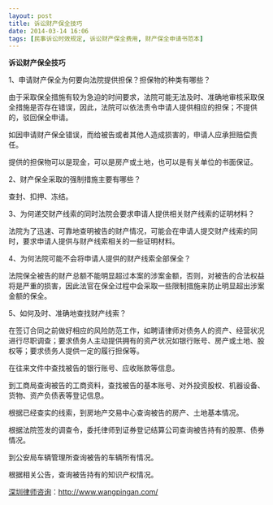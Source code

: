```yaml
---
layout: post
title: 诉讼财产保全技巧
date: 2014-03-14 16:06
tags: [民事诉讼时效规定, 诉讼财产保全费用, 财产保全申请书范本]
---
```

<strong>诉讼财产保全技巧</strong>

1、申请财产保全为何要向法院提供担保？担保物的种类有哪些？

由于采取保全措施有较为急迫的时间要求，法院可能无法及时、准确地审核采取保全措施是否存在错误，因此，法院可以依法责令申请人提供相应的担保；不提供的，驳回保全申请。

如因申请财产保全错误，而给被告或者其他人造成损害的，申请人应承担赔偿责任。

提供的担保物可以是现金，可以是房产或土地，也可以是有关单位的书面保证。

2、财产保全采取的强制措施主要有哪些？

查封、扣押、冻结。

3、为何递交财产线索的同时法院会要求申请人提供相关财产线索的证明材料？

法院为了迅速、可靠地查明被告的财产情况，可能会在申请人提交财产线索的同时，要求申请人提供与财产线索相关的一些证明材料。

4、为何法院可能不会将申请人提供的财产线索全部保全？

法院保全被告的财产总额不能明显超过本案的涉案金额，否则，对被告的合法权益将是严重的损害，因此法官在保全过程中会采取一些限制措施来防止明显超出涉案金额的保全。

5、如何及时、准确地查找财产线索？

在签订合同之前做好相应的风险防范工作，如聘请律师对债务人的资产、经营状况进行尽职调查；要求债务人主动提供拥有的资产状况如银行账号、房产或土地、股权等；要求债务人提供一定的履行担保等。

在往来文件中查找被告的银行账号、应收账款等信息。

到工商局查询被告的工商资料，查找被告的基本账号、对外投资股权、机器设备、货物、资产负债表等登记信息。

根据已经查实的线索，到房地产交易中心查询被告的房产、土地基本情况。

根据法院签发的调查令，委托律师到证券登记结算公司查询被告持有的股票、债券情况。

到公安局车辆管理所查询被告的车辆所有情况。

根据相关公告，查询被告持有的知识产权情况。

<a href="http://www.wangpingan.com/">深圳律师咨询</a>：<a href="http://www.wangpingan.com/">http://www.wangpingan.com/</a>

